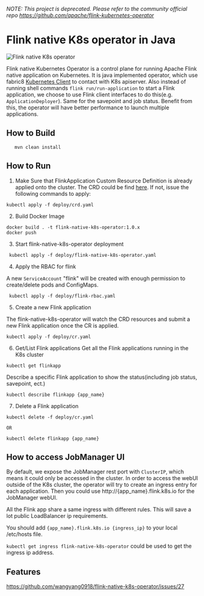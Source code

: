 *NOTE: This project is deprecated. Please refer to the community official repo https://github.com/apache/flink-kubernetes-operator*

# Flink native K8s operator in Java

![Flink native K8s operator](doc/Flink-native-K8s-operator.jpg)

Flink native Kubernetes Operator is a control plane for running Apache Flink native application on Kubernetes. It is java 
implemented operator, which use fabric8 [Kubernetes Client](https://github.com/fabric8io/kubernetes-client) to contact with K8s apiserver.
Also instead of running shell commands `flink run/run-application` to start a Flink application, we choose to use Flink 
client interfaces to do this(e.g. `ApplicationDeployer`). Same for the savepoint and job status. Benefit from this, the operator will
have better performance to launch multiple applications.

## How to Build
```
   mvn clean install
```

## How to Run
1. Make Sure that FlinkApplication Custom Resource Definition is already applied onto the cluster. The CRD could be find [here](deploy/crd.yaml). If not, issue the following commands to apply:
 ```
 kubectl apply -f deploy/crd.yaml
 ```
2. Build Docker Image
```
docker build . -t flink-native-k8s-operator:1.0.x
docker push
```
3. Start flink-native-k8s-operator deployment
```
 kubectl apply -f deploy/flink-native-k8s-operator.yaml
```
4. Apply the RBAC for flink

A new `ServiceAccount` "flink" will be created with enough permission to create/delete pods and ConfigMaps.
```
 kubectl apply -f deploy/flink-rbac.yaml
```
5. Create a new Flink application

The flink-native-k8s-operator will watch the CRD resources and submit a new Flink application once the CR is applied.
```
kubectl apply -f deploy/cr.yaml
```

6. Get/List Flink applications
Get all the Flink applications running in the K8s cluster
```
kubectl get flinkapp
```

Describe a specific Flink application to show the status(including job status, savepoint, ect.)
```
kubectl describe flinkapp {app_name}
```

7. Delete a Flink application
```
kubectl delete -f deploy/cr.yaml

OR

kubectl delete flinkapp {app_name}
```

## How to access JobManager UI
By default, we expose the JobManager rest port with `ClusterIP`, which means it could only be accessed in the cluster. In 
order to access the webUI outside of the K8s cluster, the operator will try to create an ingress entry for each application.
Then you could use http://{app_name}.flink.k8s.io for the JobManager webUI.

<div class="alert alert-info" markdown="span">
  All the Flink app share a same ingress with different rules. This will save a lot public LoadBalancer ip requirements.

  You should add `{app_name}.flink.k8s.io {ingress_ip}` to your local /etc/hosts file.
  
  `kubectl get ingress flink-native-k8s-operator` could be used to get the ingress ip address.
</div>

## Features
https://github.com/wangyang0918/flink-native-k8s-operator/issues/27
